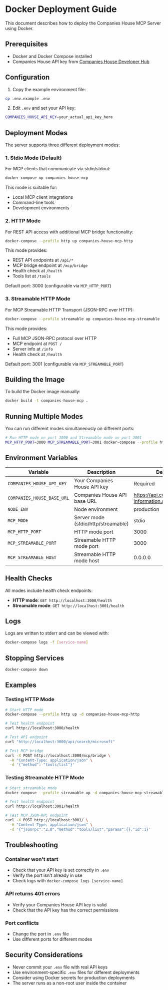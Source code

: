 # Docker Deployment Guide

This document describes how to deploy the Companies House MCP Server using Docker.

## Prerequisites

- Docker and Docker Compose installed
- Companies House API key from [Companies House Developer Hub](https://developer.company-information.service.gov.uk/)

## Configuration

1. Copy the example environment file:
```bash
cp .env.example .env
```

2. Edit `.env` and set your API key:
```bash
COMPANIES_HOUSE_API_KEY=your_actual_api_key_here
```

## Deployment Modes

The server supports three different deployment modes:

### 1. Stdio Mode (Default)

For MCP clients that communicate via stdin/stdout:

```bash
docker-compose up companies-house-mcp
```

This mode is suitable for:
- Local MCP client integrations
- Command-line tools
- Development environments

### 2. HTTP Mode

For REST API access with additional MCP bridge functionality:

```bash
docker-compose --profile http up companies-house-mcp-http
```

This mode provides:
- REST API endpoints at `/api/*`
- MCP bridge endpoint at `/mcp/bridge`
- Health check at `/health`
- Tools list at `/tools`

Default port: 3000 (configurable via `MCP_HTTP_PORT`)

### 3. Streamable HTTP Mode

For MCP Streamable HTTP Transport (JSON-RPC over HTTP):

```bash
docker-compose --profile streamable up companies-house-mcp-streamable
```

This mode provides:
- Full MCP JSON-RPC protocol over HTTP
- MCP endpoint at `POST /`
- Server info at `/info`
- Health check at `/health`

Default port: 3001 (configurable via `MCP_STREAMABLE_PORT`)

## Building the Image

To build the Docker image manually:

```bash
docker build -t companies-house-mcp .
```

## Running Multiple Modes

You can run different modes simultaneously on different ports:

```bash
# Run HTTP mode on port 3000 and Streamable mode on port 3001
MCP_HTTP_PORT=3000 MCP_STREAMABLE_PORT=3001 docker-compose --profile http --profile streamable up
```

## Environment Variables

| Variable | Description | Default |
|----------|-------------|---------|
| `COMPANIES_HOUSE_API_KEY` | Your Companies House API key | Required |
| `COMPANIES_HOUSE_BASE_URL` | Companies House API base URL | https://api.company-information.service.gov.uk |
| `NODE_ENV` | Node environment | production |
| `MCP_MODE` | Server mode (stdio/http/streamable) | stdio |
| `MCP_HTTP_PORT` | HTTP mode port | 3000 |
| `MCP_STREAMABLE_PORT` | Streamable HTTP mode port | 3000 |
| `MCP_STREAMABLE_HOST` | Streamable HTTP mode host | 0.0.0.0 |

## Health Checks

All modes include health check endpoints:

- **HTTP mode**: `GET http://localhost:3000/health`
- **Streamable mode**: `GET http://localhost:3001/health`

## Logs

Logs are written to stderr and can be viewed with:

```bash
docker-compose logs -f [service-name]
```

## Stopping Services

```bash
docker-compose down
```

## Examples

### Testing HTTP Mode

```bash
# Start HTTP mode
docker-compose --profile http up -d companies-house-mcp-http

# Test health endpoint
curl http://localhost:3000/health

# Test API endpoint
curl "http://localhost:3000/api/search/microsoft"

# Test MCP bridge
curl -X POST http://localhost:3000/mcp/bridge \
  -H "Content-Type: application/json" \
  -d '{"method": "tools/list"}'
```

### Testing Streamable HTTP Mode

```bash
# Start streamable mode
docker-compose --profile streamable up -d companies-house-mcp-streamable

# Test health endpoint
curl http://localhost:3001/health

# Test MCP JSON-RPC endpoint
curl -X POST http://localhost:3001/ \
  -H "Content-Type: application/json" \
  -d '{"jsonrpc":"2.0","method":"tools/list","params":{},"id":1}'
```

## Troubleshooting

### Container won't start
- Check that your API key is set correctly in `.env`
- Verify the port isn't already in use
- Check logs with `docker-compose logs [service-name]`

### API returns 401 errors
- Verify your Companies House API key is valid
- Check that the API key has the correct permissions

### Port conflicts
- Change the port in `.env` file
- Use different ports for different modes

## Security Considerations

- Never commit your `.env` file with real API keys
- Use environment-specific `.env` files for different deployments
- Consider using Docker secrets for production deployments
- The server runs as a non-root user inside the container